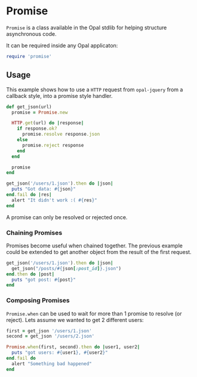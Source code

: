 # Promise

`Promise` is a class available in the Opal stdlib for helping structure asynchronous code.

It can be required inside any Opal applicaton:

```ruby
require 'promise'
```

## Usage

This example shows how to use a `HTTP` request from `opal-jquery` from a callback style, into a promise style handler.

```ruby
def get_json(url)
  promise = Promise.new

  HTTP.get(url) do |response|
    if response.ok?
      promise.resolve response.json
    else
      promise.reject response
    end
  end

  promise
end

get_json('/users/1.json').then do |json|
  puts "Got data: #{json}"
end.fail do |res|
  alert "It didn't work :( #{res}"
end
```

A promise can only be resolved or rejected once.

### Chaining Promises

Promises become useful when chained together. The previous example could be extended to get another object from the result of the first request.

```ruby
get_json('/users/1.json').then do |json|
  get_json("/posts/#{json[:post_id]}.json")
end.then do |post|
  puts "got post: #{post}"
end
```

### Composing Promises

`Promise.when` can be used to wait for more than 1 promise to resolve (or reject). Lets assume we wanted to get 2 different users:

```ruby
first = get_json '/users/1.json'
second = get_json '/users/2.json'

Promise.when(first, second).then do |user1, user2|
  puts "got users: #{user1}, #{user2}"
end.fail do
  alert "Something bad happened"
end
```
